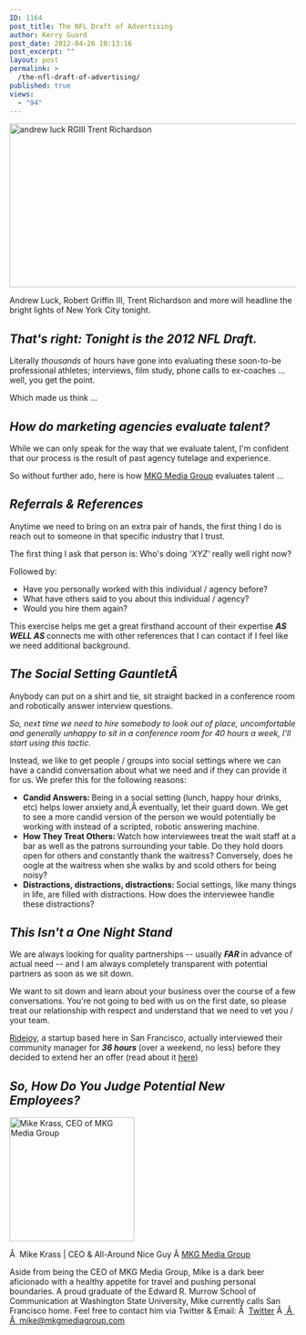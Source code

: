 ```yaml
---
ID: 1164
post_title: The NFL Draft of Advertising
author: Kerry Guard
post_date: 2012-04-26 10:13:16
post_excerpt: ""
layout: post
permalink: >
  /the-nfl-draft-of-advertising/
published: true
views:
  - "94"
---
```

<img class="wp-image-1165 aligncenter" title="nfl draft 2012 advertising" src="http://mkgmediagroup.com/wp-content/uploads/2012/04/goto.jpeg" alt="andrew luck RGIII Trent Richardson" width="512" height="288" />

Andrew Luck, Robert Griffin III, Trent Richardson and more will headline the bright lights of New York City tonight.
<h2><em>That's right: Tonight is the 2012 NFL Draft.</em></h2>
Literally <em>thousands </em>of hours have gone into evaluating these soon-to-be professional athletes; interviews, film study, phone calls to ex-coaches ... well, you get the point.

Which made us think ...
<h2><em>How do marketing agencies evaluate talent?</em></h2>
While we can only speak for the way that we evaluate talent, I'm confident that our process is the result of past agency tutelage and experience.

So without further ado, here is how <a href="http://mkgmediagroup.com" target="_blank">MKG Media Group</a> evaluates talent ...
<h2><em>Referrals &amp; References</em></h2>
Anytime we need to bring on an extra pair of hands, the first thing I do is reach out to someone in that specific industry that I trust.

The first thing I ask that person is: Who's doing <em>'XYZ' </em>really well right now?

Followed by:
<ul>
	<li>Have you personally worked with this individual / agency before?</li>
	<li>What have others said to you about this individual / agency?</li>
	<li>Would you hire them again?</li>
</ul>
This exercise helps me get a great firsthand account of their expertise <em><strong>AS WELL AS </strong></em>connects me with other references that I can contact if I feel like we need additional background.
<h2><em>The Social Setting GauntletÂ </em></h2>
Anybody can put on a shirt and tie, sit straight backed in a conference room and robotically answer interview questions.

<em>So, next time we need to hire somebody to look out of place, uncomfortable and generally unhappy to sit in a conference room for 40 hours a week, I'll start using this tactic.</em>

Instead, we like to get people / groups into social settings where we can have a candid conversation about what we need and if they can provide it for us. We prefer this for the following reasons:
<ul>
	<li><strong>Candid Answers: </strong>Being in a social setting (lunch, happy hour drinks, etc) helps lower anxiety and,Â eventually, let their guard down. We get to see a more candid version of the person we would potentially be working with instead of a scripted, robotic answering machine.</li>
	<li><strong>How They Treat Others: </strong>Watch how interviewees treat the wait staff at a bar as well as the patrons surrounding your table. Do they hold doors open for others and constantly thank the waitress? Conversely, does he oogle at the waitress when she walks by and scold others for being noisy?</li>
	<li><strong>Distractions, distractions, distractions: </strong>Social settings, like many things in life, are filled with distractions. How does the interviewee handle these distractions?</li>
</ul>
<h2><em>This Isn't a One Night Stand</em></h2>
We are always looking for quality partnerships -- usually <em><strong>FAR </strong></em>in advance of actual need -- and I am always completely transparent with potential partners as soon as we sit down.

We want to sit down and learn about your business over the course of a few conversations. You're not going to bed with us on the first date, so please treat our relationship with respect and understand that we need to vet you / your team.

<a href="http://ridejoy.com" target="_blank">Ridejoy</a>, a startup based here in San Francisco, actually interviewed their community manager for <strong><em>36 hours </em></strong>(over a weekend, no less) before they decided to extend her an offer (read about it <a href="http://blog.ridejoy.com/how-to-woo-a-startup-the-best-resume-ever/" target="_blank">here</a>)
<h2><em>So, How Do You Judge Potential New Employees?</em></h2>

<img src="http://mkgmediagroup.com/wp-content/uploads/2011/08/mk_median_bw_head.jpeg" alt="Mike Krass, CEO of MKG Media Group" width="219" height="218" class="alignleft size-full wp-image-1794" />

Â  <span itemprop="jobTitle">Mike Krass | CEO & All-Around Nice Guy</span>
Â <a href="http://www.mkgmediagroup.com" itemprop="url">MKG Media Group</a>
</span>

Aside from being the CEO of MKG Media Group, Mike is a dark beer aficionado with a healthy appetite for travel and pushing personal boundaries. A proud graduate of the Edward R. Murrow School of Communication at Washington State University, Mike currently calls San Francisco home. Feel free to contact him via Twitter & Email:
Â  <a href="http://www.twitter.com/mikekrass" itemprop="url">Twitter</a>
Â <a href="mailto:mike@mkgmediagroup.com" itemprop="email">
Â  Â  mike@mkgmediagroup.com</a>
</div>

&nbsp;